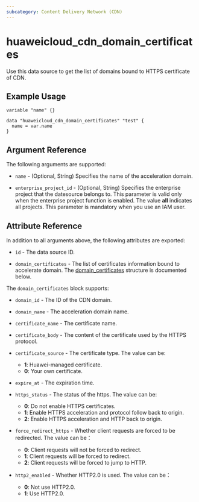 ```yaml
---
subcategory: Content Delivery Network (CDN)
---
```


# huaweicloud_cdn_domain_certificates

Use this data source to get the list of domains bound to HTTPS certificate of CDN.

## Example Usage

```hcl
variable "name" {}

data "huaweicloud_cdn_domain_certificates" "test" {
  name = var.name
}
```

## Argument Reference

The following arguments are supported:

* `name` - (Optional, String) Specifies the name of the acceleration domain.

* `enterprise_project_id` - (Optional, String) Specifies the enterprise project that the datesource belongs to.
  This parameter is valid only when the enterprise project function is enabled.
  The value **all** indicates all projects. This parameter is mandatory when you use an IAM user.

## Attribute Reference

In addition to all arguments above, the following attributes are exported:

* `id` - The data source ID.

* `domain_certificates` - The list of certificates information bound to accelerate domain.
  The [domain_certificates](#block-domain_certificates) structure is documented below.

<a name="block-domain_certificates"></a>
The `domain_certificates` block supports:

* `domain_id` - The ID of the CDN domain.

* `domain_name` - The acceleration domain name.

* `certificate_name` - The certificate name.

* `certificate_body` - The content of the certificate used by the HTTPS protocol.

* `certificate_source` - The certificate type. The value can be:
  + **1**: Huawei-managed certificate.
  + **0**: Your own certificate.

* `expire_at` - The expiration time.

* `https_status` - The status of the https. The value can be:
  + **0**: Do not enable HTTPS certificates.
  + **1**: Enable HTTPS acceleration and protocol follow back to origin.
  + **2**: Enable HTTPS acceleration and HTTP back to origin.

* `force_redirect_https` - Whether client requests are forced to be redirected. The value can be：
  + **0**: Client requests will not be forced to redirect.
  + **1**: Client requests will be forced to redirect.
  + **2**: Client requests will be forced to jump to HTTP.

* `http2_enabled` - Whether HTTP2.0 is used. The value can be：
  + **0**: Not use HTTP2.0.
  + **1**: Use HTTP2.0.
